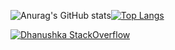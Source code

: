 
![Anurag's GitHub stats](https://github-readme-stats.vercel.app/api?username=ThiagoJv-pro&theme=midnight-purple&show_icons=true&layout=compact)[![Top Langs](https://github-readme-stats.vercel.app/api/top-langs/?username=ThiagoJv-pro&theme=midnight-purple&layout=compact)](https://github.com/anuraghazra/github-readme-stats)

[![Dhanushka StackOverflow](https://github-readme-stackoverflow.vercel.app/?userID=18218257&theme=dark&layout=compact)](https://stackoverflow.com/users/18218257/thejv)

